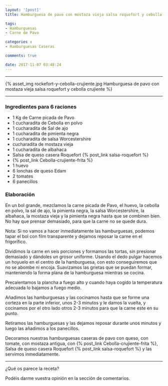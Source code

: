 ```yaml
---
layout: '[post]'
title: Hamburguesa de pavo con mostaza vieja salsa roquefort y cebolla crujiente

tags:
- Hamburguesas
- Carne de Pavo

categories :
- Hamburguesas Caseras

comments: true

date: 2017-11-07 03:48:24
---
```

---
{% asset_img rockefort-y-cebolla-crujiente.jpg Hamburguesa de pavo con mostaza vieja salsa roquefort y cebolla crujiente %}


---


### Ingredientes para 6 raciones

- 1 Kg de Carne picada de Pavo
- 1 cucharadita de Cebolla en polvo
- 1 cucharadita de Sal de ajo
- 1 cucharadita de pimienta negra
- 1 cucharadita de salsa Worcestershire
-  cucharadita de mostaza vieja
- 1 cucharadita de albahaca
- Salsa de queso casera Roquefort {% post_link salsa-roquefort %}
- {% post_link Cebolla-crujiente-frita %}
- 1 huevo
- 6 lonchas de queso Edam
- 2 tomates
- 6 panecillos

### Elaboración


En un bol grande, mezclamos la carne picada de Pavo, el huevo, la cebolla en polvo, la sal de ajo, la pimienta negra, la salsa Worcestershire, la albahaca, la mostaza vieja y la pimienta negra hasta que se combinen bien. No hay que prensar demasiado, para que la carne no se quede dura.

Nota: Si no vamos a hacer inmediatamente las hamburguesas, podemos tapar el bol con film transparente y dejamos reposar la carne en el frigorífico.

Dividimos la carne en seis porciones y formamos las tortas, sin presionar demasiado y dándoles un grosor uniforme. Usando el dedo pulgar hacemos un hoyuelo en el centro de la hamburguesa, con esto conseguiremos que no se abombe ni encoja.
Suavizamos las grietas que se puedan formar, manteniendo la forma plana de la hamburguesa mientras se cocina.


Precalentamos la plancha a fuego alto y cuando haya cogido la temperatura adecuada lo bajamos a fuego medio.

Añadimos las hamburguesas y las cocinamos hasta que se forme una corteza en la parte inferior,  unos
2-3 minutos y le damos la vuelta, y cocinamos por el otro lado otros 2-3 minutos para que la carne este en su punto.

Retiramos las hamburguesas y las dejamos reposar durante unos minutos y luego las añadimos a los panecillos.

Decoramos nuestras hamburguesas caseras de pavo con queso, con tomate, con mostaza antigua, con {% post_link Cebolla-crujiente-frita %}, Salsa de queso casera Roquefort {% post_link salsa-roquefort %} y las servimos inmediatamente.



---

¿Qué os parece la receta?

Podéis darme vuestra opinión en la sección de comentarios.
